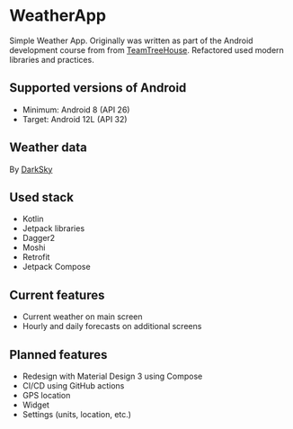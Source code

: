 # WeatherApp

Simple Weather App.
Originally was written as part of the Android development course from from [TeamTreeHouse](https://teamtreehouse.com).
Refactored used modern libraries and practices.

## Supported versions of Android
- Minimum: Android 8 (API 26)
- Target: Android 12L (API 32)

## Weather data
By [DarkSky](https://darksky.net)

## Used stack
- Kotlin
- Jetpack libraries
- Dagger2
- Moshi
- Retrofit
- Jetpack Compose

## Current features
- Current weather on main screen
- Hourly and daily forecasts on additional screens

## Planned features
- Redesign with Material Design 3 using Compose
- CI/CD using GitHub actions
- GPS location
- Widget
- Settings (units, location, etc.)
